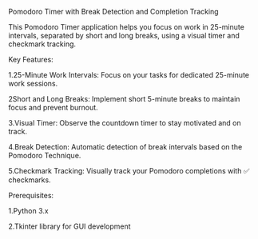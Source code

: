 Pomodoro Timer with Break Detection and Completion Tracking

This Pomodoro Timer application helps you focus on work in 25-minute intervals, separated by short and long breaks, using a visual timer and checkmark tracking.

Key Features:

1.25-Minute Work Intervals: Focus on your tasks for dedicated 25-minute work sessions.

2Short and Long Breaks: Implement short 5-minute breaks to maintain focus and prevent burnout.

3.Visual Timer: Observe the countdown timer to stay motivated and on track.

4.Break Detection: Automatic detection of break intervals based on the Pomodoro Technique.

5.Checkmark Tracking: Visually track your Pomodoro completions with ✅ checkmarks.

Prerequisites:

1.Python 3.x

2.Tkinter library for GUI development
